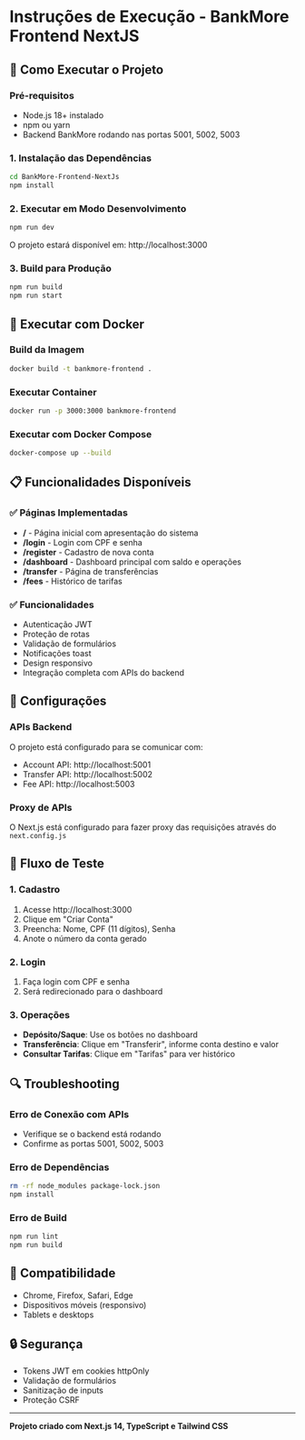 # Instruções de Execução - BankMore Frontend NextJS

## 🚀 Como Executar o Projeto

### Pré-requisitos
- Node.js 18+ instalado
- npm ou yarn
- Backend BankMore rodando nas portas 5001, 5002, 5003

### 1. Instalação das Dependências
```bash
cd BankMore-Frontend-NextJs
npm install
```

### 2. Executar em Modo Desenvolvimento
```bash
npm run dev
```
O projeto estará disponível em: http://localhost:3000

### 3. Build para Produção
```bash
npm run build
npm run start
```

## 🐳 Executar com Docker

### Build da Imagem
```bash
docker build -t bankmore-frontend .
```

### Executar Container
```bash
docker run -p 3000:3000 bankmore-frontend
```

### Executar com Docker Compose
```bash
docker-compose up --build
```

## 📋 Funcionalidades Disponíveis

### ✅ Páginas Implementadas
- **/** - Página inicial com apresentação do sistema
- **/login** - Login com CPF e senha
- **/register** - Cadastro de nova conta
- **/dashboard** - Dashboard principal com saldo e operações
- **/transfer** - Página de transferências
- **/fees** - Histórico de tarifas

### ✅ Funcionalidades
- Autenticação JWT
- Proteção de rotas
- Validação de formulários
- Notificações toast
- Design responsivo
- Integração completa com APIs do backend

## 🔧 Configurações

### APIs Backend
O projeto está configurado para se comunicar com:
- Account API: http://localhost:5001
- Transfer API: http://localhost:5002
- Fee API: http://localhost:5003

### Proxy de APIs
O Next.js está configurado para fazer proxy das requisições através do `next.config.js`

## 🎯 Fluxo de Teste

### 1. Cadastro
1. Acesse http://localhost:3000
2. Clique em "Criar Conta"
3. Preencha: Nome, CPF (11 dígitos), Senha
4. Anote o número da conta gerado

### 2. Login
1. Faça login com CPF e senha
2. Será redirecionado para o dashboard

### 3. Operações
- **Depósito/Saque**: Use os botões no dashboard
- **Transferência**: Clique em "Transferir", informe conta destino e valor
- **Consultar Tarifas**: Clique em "Tarifas" para ver histórico

## 🔍 Troubleshooting

### Erro de Conexão com APIs
- Verifique se o backend está rodando
- Confirme as portas 5001, 5002, 5003

### Erro de Dependências
```bash
rm -rf node_modules package-lock.json
npm install
```

### Erro de Build
```bash
npm run lint
npm run build
```

## 📱 Compatibilidade
- Chrome, Firefox, Safari, Edge
- Dispositivos móveis (responsivo)
- Tablets e desktops

## 🔒 Segurança
- Tokens JWT em cookies httpOnly
- Validação de formulários
- Sanitização de inputs
- Proteção CSRF

---

**Projeto criado com Next.js 14, TypeScript e Tailwind CSS**
